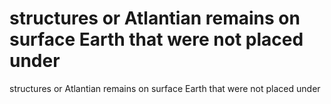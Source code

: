 # structures or Atlantian remains on surface Earth that were not placed under

structures or Atlantian remains on surface Earth that were not placed under